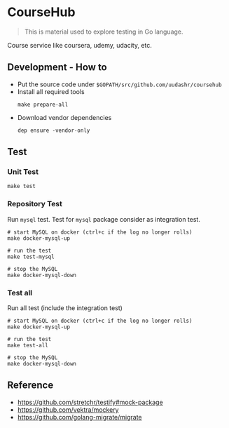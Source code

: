 
# CourseHub
> This is material used to explore testing in Go language.

Course service like coursera, udemy, udacity, etc.



## Development - How to

- Put the source code under `$GOPATH/src/github.com/uudashr/coursehub`
- Install all required tools
  ```
  make prepare-all
  ```
- Download vendor dependencies
  ```
  dep ensure -vendor-only
  ```


## Test

### Unit Test

```
make test
```

### Repository Test

Run `mysql` test. Test for `mysql` package consider as integration test.

```
# start MySQL on docker (ctrl+c if the log no longer rolls)
make docker-mysql-up

# run the test
make test-mysql

# stop the MySQL
make docker-mysql-down
```

### Test all
Run all test (include the integration test)

```
# start MySQL on docker (ctrl+c if the log no longer rolls)
make docker-mysql-up

# run the test
make test-all

# stop the MySQL
make docker-mysql-down
```


## Reference

- https://github.com/stretchr/testify#mock-package
- https://github.com/vektra/mockery
- https://github.com/golang-migrate/migrate

